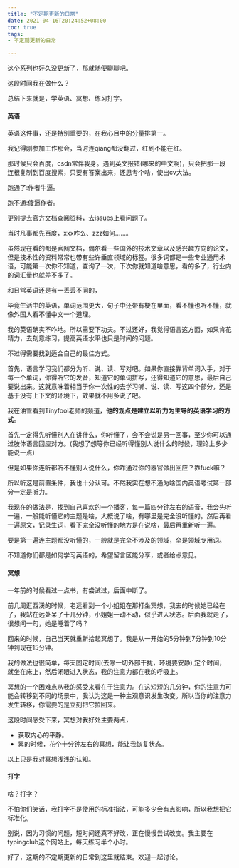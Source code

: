 ```yaml
---
title: "不定期更新的日常"
date: 2021-04-16T20:24:52+08:00
toc: true
tags:
- 不定期更新的日常

---
```


这个系列也好久没更新了，那就随便聊聊吧。

这段时间我在做什么？

总结下来就是，学英语、冥想、练习打字。



#### 英语

英语这件事，还是特别重要的，在我心目中的分量排第一。

我记得刚参加工作那会，当时连qiang都没翻过，红到不能在红。

那时候只会百度，csdn常伴我身。遇到英文报错(哪来的中文啊)，只会把那一段连根复制到百度搜索，只要有答案出来，还思考个啥，使出cv大法。

跑通了:作者牛逼。

跑不通:傻逼作者。

更别提去官方文档查阅资料，去issues上看问题了。

当时凡事都先百度，xxx咋么、zzz如何......。

虽然现在看的都是官网文档，偶尔看一些国外的技术文章以及感兴趣方向的论文，但是技术性的资料常常也带有些许垂直领域的标签。很多词都是一些专业通用术语，可能第一次你不知道，查询了一次，下次你就知道啥意思，看的多了，行业内的词汇量也就差不多了。

和日常英语还是有一丢丢不同的，

毕竟生活中的英语，单词范围更大，句子中还带有梗在里面，看不懂也听不懂，就像外国人看不懂中文一个道理。

我的英语确实不咋地。所以需要下功夫。不过还好，我觉得语言这方面，如果肯花精力，去刻意练习，提高英语水平也只是时间的问题。

不过得需要找到适合自己的最佳方式。

首先，语言学习我们都分为听、说、读、写对吧。如果你直接靠背单词入手，对于每一个单词，你得听它的发音，知道它的单词拼写，还得知道它的意思，最后自己要说出来。这就意味着相当于你一次性的去学习听、说、读、写这四个部分，还是基于没有上下文的环境下，效果就不用多说了吧。

我在油管看到Tinyfool老师的频道，**他的观点是建立以听力为主导的英语学习的方式**。

首先一定得先听懂别人在讲什么，你听懂了，会不会说是另一回事，至少你可以通过肢体语言回应对方。(我想了想等你已经听得懂别人说什么的时候，理论上多少能说一点)

但是如果你连听都听不懂别人说什么，你咋通过你的器官做出回应？靠fuck嘛？

所以听这是前置条件，我也十分认可。不然我实在想不通为啥国内英语考试第一部分一定是听力。

我现在的做法是，找到自己喜欢的一个播客，每一篇四分钟左右的语音，我会先听一遍，一般能听懂它的主题是啥，大概说了啥，有哪里是完全没听懂的。然后再看一遍原文，记录生词，看下完全没听懂的地方是在说啥，最后再重新听一遍。

要是第一遍连主题都没听懂的，一般就是完全不涉及的领域，全是领域专用词。

不知道你们都是如何学习英语的，希望留言区能分享，或者给点意见。



#### 冥想

一年前的时候看过一点书，有尝试过，后面中断了。

前几周逛西溪的时候，老远看到一个小姐姐在那打坐冥想，我去的时候她已经在了，我站在远处呆了十几分钟，小姐姐一动不动，似乎进入状态。后面我就走了，很想问一句，她是睡着了吗？

回来的时候，自己当天就重新拾起冥想了。我是从一开始的5分钟到7分钟到10分钟到现在15分钟。

我的做法也很简单，每天固定时间(去除一切外部干扰，环境要安静),定个时间，就坐在床上，然后闭眼进入状态，我的注意力都在我的呼吸上。

冥想的一个困难点从我的感受来看在于注意力。在这短短的几分钟，你的注意力可能会转移到不同的场景中，我认为这是一种主观意识发生改变。所以当你的注意力发生转移，你需要的是立刻把它拉回来。

这段时间感受下来，冥想对我好处主要两点，

- 获取内心的平静。
- 累的时候，花个十分钟左右的冥想，能让我恢复状态。

以上只是我对冥想浅浅的认知。



#### 打字

啥？打字？

不怕你们笑话，我打字不是使用的标准指法，可能多少会有点影响，所以我想把它标准化。

别说，因为习惯的问题，短时间还真不好改，正在慢慢尝试改变。我主要在typingclub这个网站上，每天练习半个小时。



好了，这期的不定期更新的日常到这里就结束。欢迎一起讨论。







